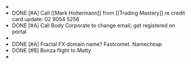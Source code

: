 -
- DONE [#A] Call [[Mark Holtermann]] from [[Trading Mastery]] re credit card update: 02 9054 5256
- DONE [#A] Call Body Corporate to change email; get registered on portal
-
- DONE [#A] Fractal FX domain name? Fastcomet. Namecheap
- DONE [#B] Bonza flight to Matty
-